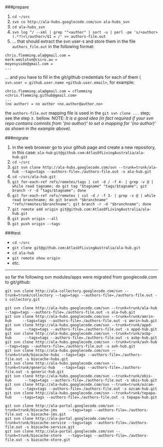 ###prepare
1. `cd ~/src`
2. `svn co http://ala-hubs.googlecode.com/svn ala-hubs_svn`
3. `cd ala-hubs_svn`
4. `svn log ^/ --xml | grep "^<author" | sort -u | perl -pe 's/<author>(.*?)<\/author>/$1 = /' >> authors-file.out`
5. ... that should extract the svn user-s and store them in the file `authors_file.out` in the following format:
```
chris.flemming.ala@gmail.com = 
mark.woolston@csiro.au = 
moyesyside@gmail.com = 
...
```
... and you have to fill in the git/github credentials for each of them (` svn.user = github.user.name <github.user.email>`, for example:
```
chris.flemming.ala@gmail.com = cflemming <chris.flemming.github@gmail.com>
...
(no author) = no author <no.author@author.no>
```
the `authors-file.out` mapping file is used in the `git svn clone ...` step; see the step `3.` bellow. NOTE: _It is a good idea (in fact required if your svn repo contains commits from '(no author)' to set a mapping for '(no author)' as shown in the example above)._

###migrate
1. in the web browser go to your github page and create a new repository, in this case: `ala-hub` `git@github.com:AtlasOfLivingAustralia/ala-hub.git`
2. `cd ~/src`
3. `git svn clone http://ala-hubs.googlecode.com/svn --trunk=trunk/ala-hub --tags=tags --authors-file=./authors-file.out -s ala-hub.git`
4. `cd ~/src/ala-hub.git`
5. `git for-each-ref refs/remotes/tags | cut -d / -f 4- | grep -v @ | while read tagname; do git tag "$tagname" "tags/$tagname"; git branch -r -d "tags/$tagname"; done`
6. `git for-each-ref refs/remotes | cut -d / -f 3- | grep -v @ | while read branchname; do git branch "$branchname" "refs/remotes/$branchname"; git branch -r -d "$branchname"; done`
7. `git remote add origin git@github.com:AtlasOfLivingAustralia/ala-hub.git`
8. `git push origin --all`
9. `git push origin --tags`

###test
* `cd ~/src`
* `git clone git@github.com:AtlasOfLivingAustralia/ala-hub.git`
* `cd ala-hub`
* `git remote show origin`
* etc.

---
so far the following svn modules/apps were migrated from googlecode.com to git/github:
```
git svn clone http://ala-collectory.googlecode.com/svn --trunk=trunk/collectory --tags=tags --authors-file=./authors-file.out -s collectory.git

git svn clone http://ala-hubs.googlecode.com/svn --trunk=trunk/ala-hub       --tags=tags --authors-file=./authors-file.out -s ala-hub.git
git svn clone http://ala-hubs.googlecode.com/svn --trunk=trunk/amrin-hub     --tags=tags --authors-file=./authors-file.out -s amrin-hub.git
git svn clone http://ala-hubs.googlecode.com/svn --trunk=trunk/appd-hub      --tags=tags --authors-file=./authors-file.out -s appd-hub.git
git svn clone http://ala-hubs.googlecode.com/svn --trunk=trunk/asbp-hub      --tags=tags --authors-file=./authors-file.out -s asbp-hub.git
git svn clone http://ala-hubs.googlecode.com/svn --trunk=trunk/avh-hub       --tags=tags --authors-file=./authors-file.out -s avh-hub.git
git svn clone http://ala-hubs.googlecode.com/svn --trunk=trunk/biocache-hubs --tags=tags --authors-file=./authors-file.out -s biocache-hubs.git
git svn clone http://ala-hubs.googlecode.com/svn --trunk=trunk/generic-hub   --tags=tags --authors-file=./authors-file.out -s generic-hub.git
git svn clone http://ala-hubs.googlecode.com/svn --trunk=trunk/obis-hub      --tags=tags --authors-file=./authors-file.out -s obis-hub.git
git svn clone http://ala-hubs.googlecode.com/svn --trunk=trunk/ozcam-hub     --tags=tags --authors-file=./authors-file.out -s ozcam-hub.git
git svn clone http://ala-hubs.googlecode.com/svn --trunk=trunk/tepapa-hub    --tags=tags --authors-file=./authors-file.out -s tepapa-hub.git

git svn clone http://ala-portal.googlecode.com/svn --trunk=trunk/biocache-jms     --tags=tags --authors-file=./authors-file.out -s biocache-jms.git
git svn clone http://ala-portal.googlecode.com/svn --trunk=trunk/biocache-service --tags=tags --authors-file=./authors-file.out -s biocache-service.git
git svn clone http://ala-portal.googlecode.com/svn --trunk=trunk/biocache-store   --tags=tags --authors-file=./authors-file.out -s biocache-store.git
```
